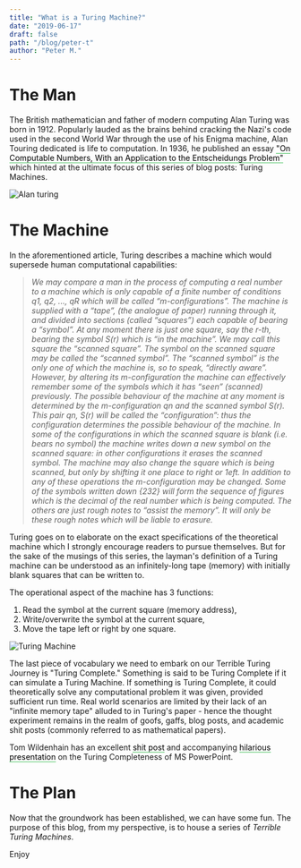 ```yaml
---
title: "What is a Turing Machine?"
date: "2019-06-17"
draft: false
path: "/blog/peter-t"
author: "Peter M."
---
```

<style type='text/css'>
  a {
    border-bottom: 1px solid hsla(131, 75%, 40%, 0.8);
    color: black;
    text-decoration: none;
    -webkit-transition: background-color .25s;
    transition: background-color .25s;
  }
  a:hover {
    background-color: hsla(131, 75%, 40%, 0.8);

  }
</style>

# The Man

The British mathematician and father of modern computing Alan Turing was born in 1912.  Popularly lauded as the brains behind cracking the Nazi's code used in the second World War through the use of his Enigma machine, Alan Touring dedicated is life to computation.  In 1936, he published an essay ["On Computable Numbers, With an Application to the Entscheidungs Problem"](https://history-computer.com/Library/turing_Oncomputablenumbers.pdf) which hinted at the ultimate focus of this series of blog posts: Turing Machines.

![Alan turing](https://regmedia.co.uk/2015/05/15/alan_turing.jpg?x=442&y=293&crop=1)

# The Machine

In the aforementioned article, Turing describes a machine which would supersede human computational capabilities:

>_We may compare a man in the process of computing a real number to a machine
which is only capable of a finite number of conditions q1, q2, ..., qR which will be
called “m-configurations”. The machine is supplied with a “tape”, (the analogue of
paper) running through it, and divided into sections (called “squares”) each capable
of bearing a “symbol”. At any moment there is just one square, say the r-th, bearing
the symbol S(r) which is “in the machine”. We may call this square the “scanned
square”. The symbol on the scanned square may be called the “scanned symbol”.
The “scanned symbol” is the only one of which the machine is, so to speak,
“directly aware”. However, by altering its m-configuration the machine can
effectively remember some of the symbols which it has “seen” (scanned)
previously. The possible behaviour of the machine at any moment is determined by
the m-configuration qn and the scanned symbol S(r). This pair qn, S(r) will be
called the “configuration”: thus the configuration determines the possible behaviour
of the machine. In some of the configurations in which the scanned square is blank
(i.e. bears no symbol) the machine writes down a new symbol on the scanned
square: in other configurations it erases the scanned symbol. The machine may also
change the square which is being scanned, but only by shifting it one place to right
or 1eft. In addition to any of these operations the m-configuration may be changed.
Some of the symbols written down {232} will form the sequence of figures which is
the decimal of the real number which is being computed. The others are just rough
notes to “assist the memory”. It will only be these rough notes which will be liable
to erasure._

Turing goes on to elaborate on the exact specifications of the theoretical machine which I strongly encourage readers to pursue themselves.  But for the sake of the musings of this series, the layman's definition of a Turing machine can be understood as an infinitely-long tape (memory) with initially blank squares that can be written to.

The operational aspect of the machine has 3 functions:
1. Read the symbol at the current square (memory address),
2. Write/overwrite the symbol at the current square,
3. Move the tape left or right by one square.

![Turing Machine](https://3c1703fe8d.site.internapcdn.net/newman/csz/news/800/2013/artificialmusclecomputer1.jpg)

The last piece of vocabulary we need to embark on our Terrible Turing Journey is "Turing Complete."  Something is said to be Turing Complete if it can simulate a Turing Machine.  If something is Turing Complete, it could theoretically solve any computational problem it was given, provided sufficient run time. Real world scenarios are limited by their lack of an "infinite memory tape" alluded to in Turing's paper - hence the thought experiment remains in the realm of goofs, gaffs, blog posts, and academic shit posts (commonly referred to as mathematical papers).    

Tom Wildenhain has an excellent [shit post](https://www.andrew.cmu.edu/user/twildenh/PowerPointTM/Paper.pdf) and accompanying [hilarious presentation](https://www.andrew.cmu.edu/user/twildenh/PowerPointTM/Paper.pdf) on the Turing Completeness of MS PowerPoint.

# The Plan
Now that the groundwork has been established, we can have some fun.  The purpose of this blog, from my perspective, is to house a series of _Terrible Turing Machines_.  

Enjoy  
